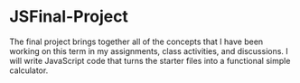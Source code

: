# JSFinal-Project
The final project brings together all of the concepts that I have been working on this term in my assignments, class activities, and discussions. I will write JavaScript code that turns the starter files into a functional simple calculator. 
